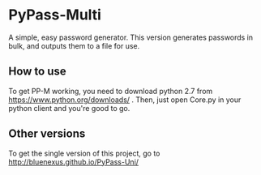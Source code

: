 # PyPass-Multi
A simple, easy password generator. This version generates passwords in bulk, and outputs them to a file for use. 

## How to use
To get PP-M working, you need to download python 2.7 from https://www.python.org/downloads/ . Then, just open Core.py in your python client and you're good to go.

## Other versions
To get the single version of this project, go to http://bluenexus.github.io/PyPass-Uni/ 
